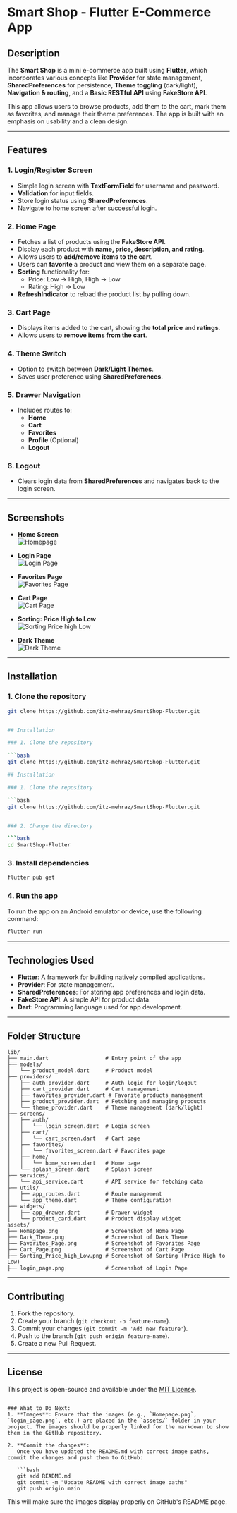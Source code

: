# Smart Shop - Flutter E-Commerce App

## Description

The **Smart Shop** is a mini e-commerce app built using **Flutter**, which incorporates various concepts like **Provider** for state management, **SharedPreferences** for persistence, **Theme toggling** (dark/light), **Navigation & routing**, and a **Basic RESTful API** using **FakeStore API**.

This app allows users to browse products, add them to the cart, mark them as favorites, and manage their theme preferences. The app is built with an emphasis on usability and a clean design.

---

## Features

### 1. **Login/Register Screen**
- Simple login screen with **TextFormField** for username and password.
- **Validation** for input fields.
- Store login status using **SharedPreferences**.
- Navigate to home screen after successful login.

### 2. **Home Page**
- Fetches a list of products using the **FakeStore API**.
- Display each product with **name, price, description, and rating**.
- Allows users to **add/remove items to the cart**.
- Users can **favorite** a product and view them on a separate page.
- **Sorting** functionality for:
  - Price: Low → High, High → Low
  - Rating: High → Low
- **RefreshIndicator** to reload the product list by pulling down.

### 3. **Cart Page**
- Displays items added to the cart, showing the **total price** and **ratings**.
- Allows users to **remove items from the cart**.

### 4. **Theme Switch**
- Option to switch between **Dark/Light Themes**.
- Saves user preference using **SharedPreferences**.

### 5. **Drawer Navigation**
- Includes routes to:
  - **Home**
  - **Cart**
  - **Favorites**
  - **Profile** (Optional)
  - **Logout**

### 6. **Logout**
- Clears login data from **SharedPreferences** and navigates back to the login screen.

---

## Screenshots

- **Home Screen**  
  ![Homepage](homepage.png)

- **Login Page**  
  ![Login Page](login_page.png)

- **Favorites Page**  
  ![Favorites Page](Favorites_Page.png)

- **Cart Page**  
  ![Cart Page](Cart_Page.png)

- **Sorting: Price High to Low**  
  ![Sorting Price high Low](Sorting_Price_high_Low.png)

- **Dark Theme**  
  ![Dark Theme](Dark_Theme.png)

---

## Installation

### 1. Clone the repository

```bash
git clone https://github.com/itz-mehraz/SmartShop-Flutter.git


## Installation

### 1. Clone the repository

```bash
git clone https://github.com/itz-mehraz/SmartShop-Flutter.git

## Installation

### 1. Clone the repository

```bash
git clone https://github.com/itz-mehraz/SmartShop-Flutter.git


### 2. Change the directory

```bash
cd SmartShop-Flutter
```

### 3. Install dependencies

```bash
flutter pub get
```

### 4. Run the app

To run the app on an Android emulator or device, use the following command:

```bash
flutter run
```

---

## Technologies Used

* **Flutter**: A framework for building natively compiled applications.
* **Provider**: For state management.
* **SharedPreferences**: For storing app preferences and login data.
* **FakeStore API**: A simple API for product data.
* **Dart**: Programming language used for app development.

---

## Folder Structure

```plaintext
lib/
├── main.dart                  # Entry point of the app
├── models/
│   └── product_model.dart     # Product model
├── providers/
│   ├── auth_provider.dart     # Auth logic for login/logout
│   ├── cart_provider.dart     # Cart management
│   ├── favorites_provider.dart # Favorite products management
│   ├── product_provider.dart  # Fetching and managing products
│   └── theme_provider.dart    # Theme management (dark/light)
├── screens/
│   ├── auth/
│   │   └── login_screen.dart  # Login screen
│   ├── cart/
│   │   └── cart_screen.dart   # Cart page
│   ├── favorites/
│   │   └── favorites_screen.dart # Favorites page
│   ├── home/
│   │   └── home_screen.dart   # Home page
│   └── splash_screen.dart     # Splash screen
├── services/
│   └── api_service.dart       # API service for fetching data
├── utils/
│   ├── app_routes.dart        # Route management
│   └── app_theme.dart         # Theme configuration
├── widgets/
│   ├── app_drawer.dart        # Drawer widget
│   └── product_card.dart      # Product display widget
assets/
├── Homepage.png               # Screenshot of Home Page
├── Dark_Theme.png             # Screenshot of Dark Theme
├── Favorites_Page.png         # Screenshot of Favorites Page
├── Cart_Page.png              # Screenshot of Cart Page
├── Sorting_Price_high_Low.png # Screenshot of Sorting (Price High to Low)
├── login_page.png             # Screenshot of Login Page
```

---

## Contributing

1. Fork the repository.
2. Create your branch (`git checkout -b feature-name`).
3. Commit your changes (`git commit -m 'Add new feature'`).
4. Push to the branch (`git push origin feature-name`).
5. Create a new Pull Request.

---

## License

This project is open-source and available under the [MIT License](LICENSE).

````

### What to Do Next:
1. **Images**: Ensure that the images (e.g., `Homepage.png`, `login_page.png`, etc.) are placed in the `assets/` folder in your project. The images should be properly linked for the markdown to show them in the GitHub repository.
   
2. **Commit the changes**:
   Once you have updated the README.md with correct image paths, commit the changes and push them to GitHub:

   ```bash
   git add README.md
   git commit -m "Update README with correct image paths"
   git push origin main
````

This will make sure the images display properly on GitHub's README page.
